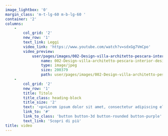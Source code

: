 ```yaml
---
image_lightbox: '0'
margin_class: 'm-t-lg-60 m-b-lg-60 '
container: '2'
columns:
    -
        col_grid: '2'
        new_row: '1'
        text_link: Leggi
        video_link: 'https://www.youtube.com/watch?v=sdxGg7VmCpo'
        video_preview:
            user/pages/images/002-Design-villa-architetto-pescara-interior-design.jpg:
                name: 002-Design-villa-architetto-pescara-interior-design.jpg
                type: image/jpeg
                size: 200379
                path: user/pages/images/002-Design-villa-architetto-pescara-interior-design.jpg
    -
        col_grid: '2'
        new_row: '1'
        title: Titolo
        title_class: heading-block
        title_size: '2'
        text: '<p>Lorem ipsum dolor sit amet, consectetur adipiscing elit, sed do eiusmod tempor incididunt ut labore et dolore magna aliqua. Ut enim ad minim veniam, quis nostrud exercitation ullamco laboris nisi ut aliquip ex ea commodo consequat. Duis aute irure dolor in reprehenderit in voluptate velit esse cillum dolore eu fugiat nulla pariatur</p>'
        link_to: '#'
        link_to_class: 'button button-3d button-rounded button-purple'
        text_link: 'Scopri di più'
title: video
---
```


